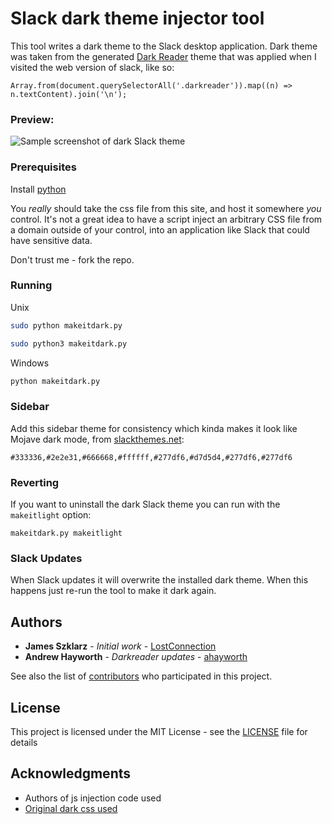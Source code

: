 # Slack dark theme injector tool
This tool writes a dark theme to the Slack desktop application.
Dark theme was taken from the generated [Dark Reader](https://darkreader.org)
theme that was applied when I visited the web version of slack, like so:
```
Array.from(document.querySelectorAll('.darkreader')).map((n) => n.textContent).join('\n');

```

### Preview:

![Sample screenshot of dark Slack theme](sample-screenshot01.png)

### Prerequisites

Install [python](https://www.python.org/)

You _really_ should take the css file from this site, and host it somewhere _you_ control. It's
not a great idea to have a script inject an arbitrary CSS file from a domain outside of your control,
into an application like Slack that could have sensitive data.

Don't trust me - fork the repo.

### Running

Unix
```bash
sudo python makeitdark.py
```
```bash
sudo python3 makeitdark.py
```

Windows
```bash
python makeitdark.py
```
### Sidebar

Add this sidebar theme for consistency which kinda makes it look like Mojave dark mode, from [slackthemes.net](https://slackthemes.net):
```
#333336,#2e2e31,#666668,#ffffff,#277df6,#d7d5d4,#277df6,#277df6
```

### Reverting

If you want to uninstall the dark Slack theme you can run with the `makeitlight` option:
```
makeitdark.py makeitlight
```

### Slack Updates

When Slack updates it will overwrite the installed dark theme. When this happens just re-run the tool to make it dark again.

## Authors

* **James Szklarz** - *Initial work* - [LostConnection](https://github.com/LostConnection)
* **Andrew Hayworth** - *Darkreader updates* - [ahayworth](https://github.com/ahayworth)

See also the list of [contributors](https://github.com/your/project/contributors) who participated in this project.

## License

This project is licensed under the MIT License - see the [LICENSE](LICENSE) file for details

## Acknowledgments

* Authors of js injection code used
* [Original dark css used](https://github.com/laCour)
